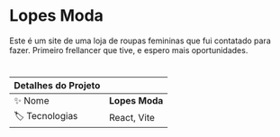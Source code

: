 # Lopes Moda 

Este é um site de uma loja de roupas femininas que fui contatado para fazer. Primeiro frellancer que tive, e espero mais oportunidades. 

#
| Detalhes do Projeto |     |
| -------------  | --- |
| :sparkles: Nome        | **Lopes Moda**
| :label: Tecnologias | React, Vite
